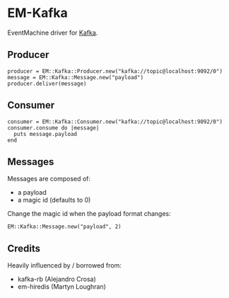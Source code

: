 # EM-Kafka

EventMachine driver for [Kafka](http://incubator.apache.org/kafka/index.html).

## Producer

    producer = EM::Kafka::Producer.new("kafka://topic@localhost:9092/0")
    message = EM::Kafka::Message.new("payload")
    producer.deliver(message)

## Consumer

    consumer = EM::Kafka::Consumer.new("kafka://topic@localhost:9092/0")
    consumer.consume do |message|
      puts message.payload
    end
    

## Messages

Messages are composed of:

* a payload
* a magic id (defaults to 0)

Change the magic id when the payload format changes:

    EM::Kafka::Message.new("payload", 2)
    
## Credits

Heavily influenced by / borrowed from:

* kafka-rb (Alejandro Crosa)
* em-hiredis (Martyn Loughran)